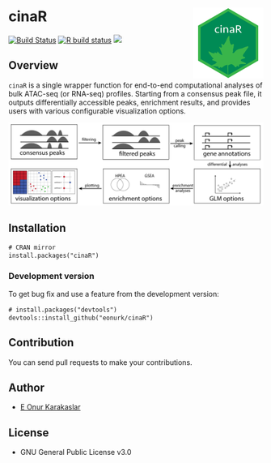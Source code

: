 
<!-- README.md is generated from README.Rmd. Please edit that file -->

# cinaR <a href='https://eonurk.github.io/cinaR/'><img src='man/figures/cinaR.png' align="right" height="139" /></a>

<!-- badges: start -->

[![Build
Status](https://travis-ci.com/eonurk/cinaR.svg?branch=master)](https://travis-ci.com/eonurk/cinaR)
[![R build
status](https://github.com/eonurk/cinaR/workflows/R-CMD-check/badge.svg)](https://github.com/eonurk/cinaR/actions)
[![](https://cranlogs.r-pkg.org/badges/cinaR?color=orange)](https://cran.r-project.org/package=cinaR?color=orange)
<!-- badges: end -->

## Overview

`cinaR` is a single wrapper function for end-to-end computational
analyses of bulk ATAC-seq (or RNA-seq) profiles. Starting from a
consensus peak file, it outputs differentially accessible peaks,
enrichment results, and provides users with various configurable
visualization options.

![<a href="https://eonurk.github.io/cinaR/articles/cinaR.html" class="uri">https://eonurk.github.io/cinaR/articles/cinaR.html</a>](man/figures/overview@5x.png)

## Installation

    # CRAN mirror
    install.packages("cinaR")

### Development version

To get bug fix and use a feature from the development version:

    # install.packages("devtools")
    devtools::install_github("eonurk/cinaR")

## Contribution

You can send pull requests to make your contributions.

## Author

-   [E Onur Karakaslar](https://eonurk.github.io/)

## License

-   GNU General Public License v3.0
